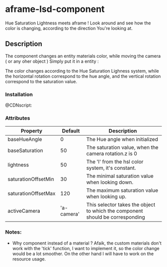 # aframe-lsd-component

Hue Saturation Lightness meets aframe !
Look around and see how the color is changing, according to the direction You're looking at.

## Description

The component changes an entity materials color, while moving the camera ( or any oher object )
Simply put it in a entity : <a-sky lsd-component>

The color changes according to the Hue Saturation Lighness system, while the horizontal rotation correspond to the hue angle, and the vertical rotation correspond to the saturation value.


### Installation

@CDNscript:
<script src="https://cdn.rawgit.com/gftruj/aframe-lsd-component/4e0f4573/lsd-component.js"></script>

### Attributes

| Property             | Default      | Description                                         |
|----------------------|--------------|-----------------------------------------------------|
| baseHueAngle         |      0       | The Hue angle when initialized                      |
| baseSaturation       |      50      | The saturation value, when the camera rotation.z is 0                 |
| lightness            |      50      | The 'l' from the hsl color system, it's constant.      |
| saturationOffsetMin  |      30      | The minimal saturation value when looking down.                             |
| saturationOffsetMax  |      120     | The maximum saturation value when looking up.         |
| activeCamera         |  'a-camera'  | This selector takes the object to which the component should be corresponding  |


### Notes:

* Why component instead of a material ? 
Afaik, the custom materials don't work with the 'tick' function, I want to implement it, so the color change would be a lot smoother.
On the other hand I will have to work on the resource usage.
